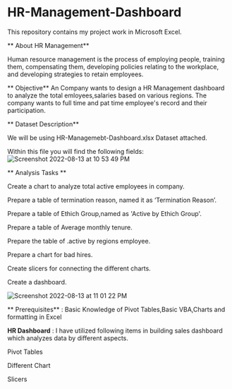 # HR-Management-Dashboard
This repository contains my project work in Microsoft Excel.

** About HR Management**

Human resource management is the process of employing people, training them, compensating them, developing policies relating to the workplace, and developing strategies to retain employees.

** Objective**
An Company wants to design a HR Management dashboard to analyze the total emloyees,salaries based on various regions. The company wants to full time and pat time employee's record and their participation.

** Dataset Description**

We will be using HR-Managemebt-Dashboard.xlsx Dataset attached.

Within this file you will find the following fields:
![Screenshot 2022-08-13 at 10 53 49 PM](https://user-images.githubusercontent.com/107293486/184504225-e906aef2-c15f-41fc-9dce-2bff743cfad4.png)

** Analysis Tasks **

 Create a chart to analyze total active employees in company.
 
 Prepare a table of termination reason, named it as ‘Termination Reason’.
 
 Prepare a table of Ethich Group,named as 'Active by Ethich Group'.
 
 Prepare a table of Average monthly tenure.
 
 Prepare the table of .active by regions employee.
 
 Prepare a chart for bad hires.
 
 Create slicers for connecting the different charts.
 
 Create a dashboard.
 
 ![Screenshot 2022-08-13 at 11 01 22 PM](https://user-images.githubusercontent.com/107293486/184504476-e834c24e-a77c-40b2-bdc0-8598309cc93c.png)

** Prerequisites** : Basic Knowledge of Pivot Tables,Basic VBA,Charts and formatting in Excel

**HR Dashboard** : I have utilized following items in building sales dashboard which analyzes data by different aspects.

Pivot Tables

Different Chart

Slicers 
